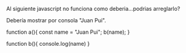 Al siguiente javascript no funciona como deberia...podrias arreglarlo?

Debería mostrar por consola "Juan Pui".

function a(){
    const name = "Juan Pui";
    b(name);
}

function b(){
    console.log(name)
}
